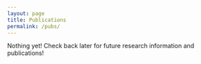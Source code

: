 ```yaml
---
layout: page
title: Publications
permalink: /pubs/
---
```


Nothing yet! 
Check back later for future research information and publications!

